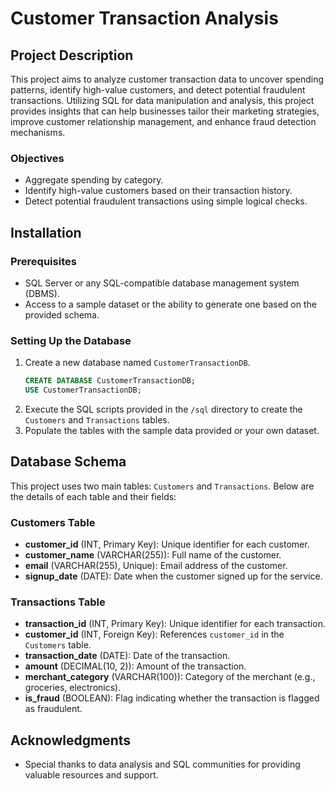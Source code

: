 # Customer Transaction Analysis

## Project Description

This project aims to analyze customer transaction data to uncover spending patterns, identify high-value customers, and detect potential fraudulent transactions. Utilizing SQL for data manipulation and analysis, this project provides insights that can help businesses tailor their marketing strategies, improve customer relationship management, and enhance fraud detection mechanisms.

### Objectives

- Aggregate spending by category.
- Identify high-value customers based on their transaction history.
- Detect potential fraudulent transactions using simple logical checks.

## Installation

### Prerequisites

- SQL Server or any SQL-compatible database management system (DBMS).
- Access to a sample dataset or the ability to generate one based on the provided schema.

### Setting Up the Database

1. Create a new database named `CustomerTransactionDB`.
    ```sql
    CREATE DATABASE CustomerTransactionDB;
    USE CustomerTransactionDB;
    ```
2. Execute the SQL scripts provided in the `/sql` directory to create the `Customers` and `Transactions` tables.
3. Populate the tables with the sample data provided or your own dataset.

## Database Schema

This project uses two main tables: `Customers` and `Transactions`. Below are the details of each table and their fields:

### Customers Table

- **customer_id** (INT, Primary Key): Unique identifier for each customer.
- **customer_name** (VARCHAR(255)): Full name of the customer.
- **email** (VARCHAR(255), Unique): Email address of the customer.
- **signup_date** (DATE): Date when the customer signed up for the service.

### Transactions Table

- **transaction_id** (INT, Primary Key): Unique identifier for each transaction.
- **customer_id** (INT, Foreign Key): References `customer_id` in the `Customers` table.
- **transaction_date** (DATE): Date of the transaction.
- **amount** (DECIMAL(10, 2)): Amount of the transaction.
- **merchant_category** (VARCHAR(100)): Category of the merchant (e.g., groceries, electronics).
- **is_fraud** (BOOLEAN): Flag indicating whether the transaction is flagged as fraudulent.



## Acknowledgments

- Special thanks to data analysis and SQL communities for providing valuable resources and support.
